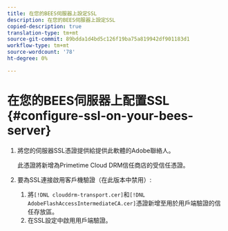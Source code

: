 ```yaml
---
title: 在您的BEES伺服器上設定SSL
description: 在您的BEES伺服器上設定SSL
copied-description: true
translation-type: tm+mt
source-git-commit: 89bdda1d4bd5c126f19ba75a819942df901183d1
workflow-type: tm+mt
source-wordcount: '78'
ht-degree: 0%

---
```



# 在您的BEES伺服器上配置SSL {#configure-ssl-on-your-bees-server}

1. 將您的伺服器SSL憑證提供給提供此軟體的Adobe聯絡人。

   此憑證將新增為Primetime Cloud DRM信任商店的受信任憑證。
1. 要為SSL連接啟用客戶機驗證（在此版本中禁用）:
   1. 將`[!DNL clouddrm-transport.cer]`和`[!DNL AdobeFlashAccessIntermediateCA.cer]`憑證新增至用於用戶端驗證的信任存放區。
   1. 在SSL設定中啟用用戶端驗證。
